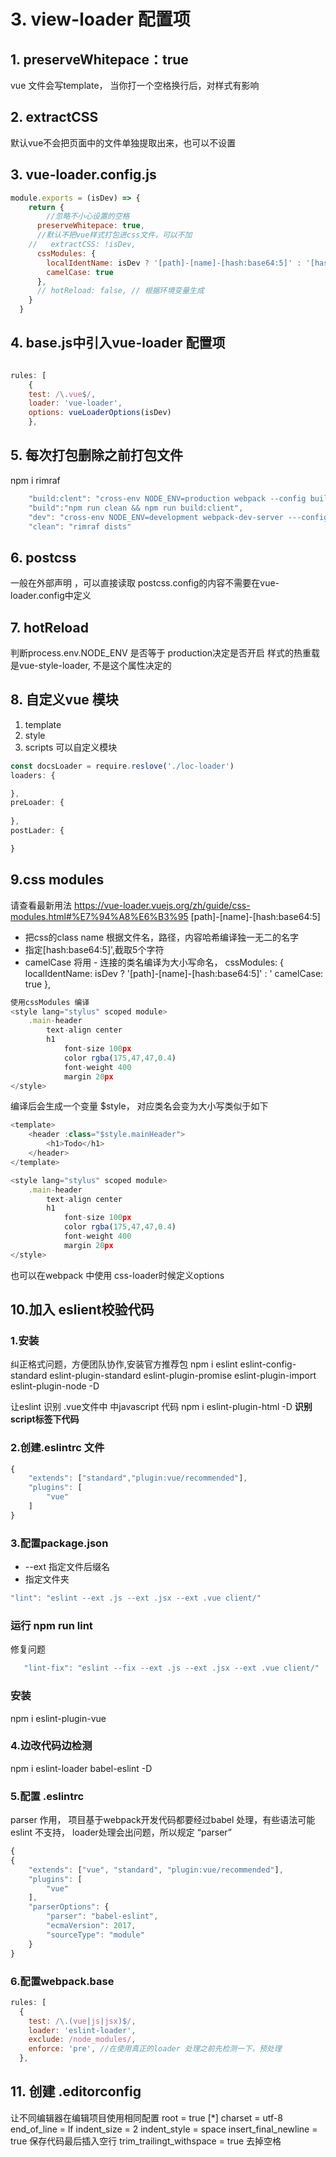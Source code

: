 # 3. view-loader 配置项

## 1. preserveWhitepace：true

vue 文件会写template， 当你打一个空格换行后，对样式有影响

## 2. extractCSS
默认vue不会把页面中的文件单独提取出来，也可以不设置


## 3. vue-loader.config.js

```javascript
module.exports = (isDev) => {
    return {
        //忽略不小心设置的空格
      preserveWhitepace: true,
      //默认不把vue样式打包进css文件，可以不加
    //   extractCSS: !isDev,
      cssModules: {
        localIdentName: isDev ? '[path]-[name]-[hash:base64:5]' : '[hash:base64:5]',
        camelCase: true
      },
      // hotReload: false, // 根据环境变量生成
    }
  }
```

## 4. base.js中引入vue-loader 配置项
```javascript

rules: [
    {
    test: /\.vue$/,
    loader: 'vue-loader',
    options: vueLoaderOptions(isDev)
    },
```

## 5. 每次打包删除之前打包文件
npm i rimraf
```javascript
    "build:clent": "cross-env NODE_ENV=production webpack --config build/webpack.config.client.js",
    "build":"npm run clean && npm run build:client",
    "dev": "cross-env NODE_ENV=development webpack-dev-server ---config build/webpack.config.client.js",
    "clean": "rimraf dists"
```

## 6. postcss
一般在外部声明 ，可以直接读取 postcss.config的内容不需要在vue-loader.config中定义

## 7. hotReload 
   判断process.env.NODE_ENV 是否等于 production决定是否开启
样式的热重载是vue-style-loader, 不是这个属性决定的

## 8. 自定义vue 模块
1. template
2. style
3. scripts
可以自定义模块
```javascript
const docsLoader = require.reslove('./loc-loader')
loaders: {

},
preLoader: {
  
},
postLader: {

}
```

## 9.css modules
请查看最新用法 https://vue-loader.vuejs.org/zh/guide/css-modules.html#%E7%94%A8%E6%B3%95
[path]-[name]-[hash:base64:5]
* 把css的class name 根据文件名，路径，内容哈希编译独一无二的名字
* 指定[hash:base64:5]',截取5个字符
* camelCase 将用 - 连接的类名编译为大小写命名，
cssModules: {
  localIdentName: isDev ? '[path]-[name]-[hash:base64:5]' : '
  camelCase: true
},

```javascript
使用cssModules 编译 
<style lang="stylus" scoped module>
    .main-header
        text-align center
        h1
            font-size 100px
            color rgba(175,47,47,0.4)
            font-weight 400
            margin 20px
</style>

```
编译后会生成一个变量 $style， 对应类名会变为大小写类似于如下
```javascript
<template>
    <header :class="$style.mainHeader">
        <h1>Todo</h1>
    </header>
</template>

<style lang="stylus" scoped module>
    .main-header
        text-align center
        h1
            font-size 100px
            color rgba(175,47,47,0.4)
            font-weight 400
            margin 20px
</style>

```

也可以在webpack 中使用 css-loader时候定义options


##  10.加入 eslient校验代码

### 1.安装
纠正格式问题，方便团队协作,安装官方推荐包
npm i eslint eslint-config-standard eslint-plugin-standard eslint-plugin-promise eslint-plugin-import eslint-plugin-node -D

让eslint 识别 .vue文件中 中javascript 代码
npm i eslint-plugin-html -D 
**识别script标签下代码** 

### 2.创建.eslintrc 文件
```javascript
{
    "extends": ["standard","plugin:vue/recommended"],
    "plugins": [
        "vue"
    ]
}
```

### 3.配置package.json
* --ext 指定文件后缀名
* 指定文件夹
```javascript
"lint": "eslint --ext .js --ext .jsx --ext .vue client/"
```
### 运行 npm run lint
修复问题
```javascript
   "lint-fix": "eslint --fix --ext .js --ext .jsx --ext .vue client/"
```
### 安装
npm i  eslint-plugin-vue

### 4.边改代码边检测
npm i eslint-loader babel-eslint -D

### 5.配置  .eslintrc
parser 作用， 项目基于webpack开发代码都要经过babel 处理，有些语法可能eslint 不支持，
loader处理会出问题，所以规定 “parser”
```javascript
{
{
    "extends": ["vue", "standard", "plugin:vue/recommended"],
    "plugins": [
        "vue"
    ],
    "parserOptions": {
        "parser": "babel-eslint",
        "ecmaVersion": 2017,
        "sourceType": "module"
    }
}
```

### 6.配置webpack.base

```javascript
rules: [
  {
    test: /\.(vue|js|jsx)$/,
    loader: 'eslint-loader',
    exclude: /node_modules/,
    enforce: 'pre', //在使用真正的loader 处理之前先检测一下，预处理
  },
```

## 11. 创建 .editorconfig
让不同编辑器在编辑项目使用相同配置
root = true
[*]
charset = utf-8
end_of_line = lf
indent_size = 2
indent_style = space
insert_final_newline = true  保存代码最后插入空行
trim_trailingt_withspace = true  去掉空格